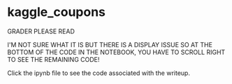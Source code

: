 # kaggle_coupons
GRADER PLEASE READ

I'M NOT SURE WHAT IT IS BUT THERE IS A DISPLAY ISSUE SO AT THE BOTTOM OF THE CODE IN THE NOTEBOOK, YOU HAVE TO SCROLL RIGHT TO SEE THE REMAINING CODE!

Click the ipynb file to see the code associated with the writeup.
